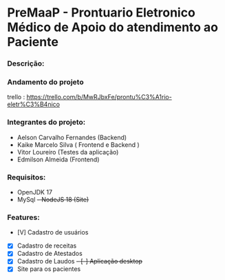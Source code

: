 # PreMaaP - Prontuario Eletronico Médico de Apoio do atendimento ao Paciente

### Descrição:

### Andamento do projeto

trello : https://trello.com/b/MwRJbxFe/prontu%C3%A1rio-eletr%C3%B4nico

### Integrantes do projeto:

- Aelson Carvalho Fernandes (Backend)
- Kaike Marcelo Silva ( Frontend e Backend )
- Vitor Loureiro (Testes da aplicação)
- Edmilson Almeida (Frontend)


### Requisitos:

- OpenJDK 17
- MySql
~~- NodeJS 18 (Site)~~

### Features:

- [V] Cadastro de usuários
- [X] Cadastro de receitas
- [X] Cadastro de Atestados
- [X] Cadastro de Laudos
~~- [-] Aplicação desktop~~
- [X] Site para os pacientes
